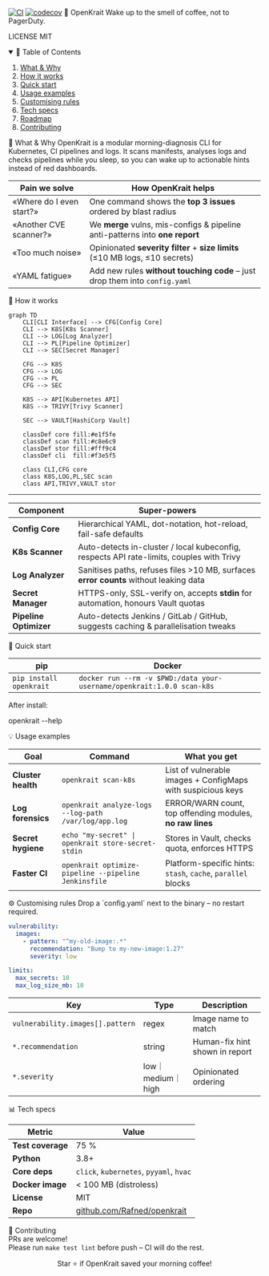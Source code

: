 [![CI](https://github.com/Rafned/openkrait/actions/workflows/ci.yml/badge.svg?branch=dev)](https://github.com/Rafned/openkrait/actions/workflows/ci.yml)
[![codecov](https://codecov.io/github/Rafned/openkrait/branch/dev/graph/badge.svg?token=YODCSKVQ83)](https://codecov.io/github/Rafned/openkrait)
🧊 OpenKrait
Wake up to the smell of coffee, not to PagerDuty.

LICENSE MIT

<details open>
<summary>📑 Table of Contents</summary>

1. [What & Why](#what--why)  
2. [How it works](#how-it-works)  
3. [Quick start](#quick-start)  
4. [Usage examples](#usage-examples)  
5. [Customising rules](#customising-rules)  
6. [Tech specs](#tech-specs)  
7. [Roadmap](#roadmap)  
8. [Contributing](#contributing)

</details>
<a name="what--why">
🎯 What & Why
OpenKrait is a modular morning-diagnosis CLI for Kubernetes, CI pipelines and logs.
It scans manifests, analyses logs and checks pipelines while you sleep, so you can wake up to actionable hints instead of red dashboards.

  
| Pain we solve | How OpenKrait helps |
|---------------|---------------------|
| «Where do I even start?» | One command shows the **top 3 issues** ordered by blast radius |
| «Another CVE scanner?» | We **merge** vulns, mis-configs & pipeline anti-patterns into **one report** |
| «Too much noise» | Opinionated **severity filter** + **size limits** (≤10 MB logs, ≤10 secrets) |
| «YAML fatigue» | Add new rules **without touching code** – just drop them into `config.yaml` |

<a name="how-it-works">
🧠 How it works
  
```mermaid
graph TD
    CLI[CLI Interface] --> CFG[Config Core]
    CLI --> K8S[K8s Scanner]
    CLI --> LOG[Log Analyzer]
    CLI --> PL[Pipeline Optimizer]
    CLI --> SEC[Secret Manager]

    CFG --> K8S
    CFG --> LOG
    CFG --> PL
    CFG --> SEC

    K8S --> API[Kubernetes API]
    K8S --> TRIVY[Trivy Scanner]

    SEC --> VAULT[HashiCorp Vault]

    classDef core fill:#e1f5fe
    classDef scan fill:#c8e6c9
    classDef stor fill:#fff9c4
    classDef cli  fill:#f3e5f5

    class CLI,CFG core
    class K8S,LOG,PL,SEC scan
    class API,TRIVY,VAULT stor
```    
---

| Component              | Super-powers                                                                             |
| ---------------------- | ---------------------------------------------------------------------------------------- |
| **Config Core**        | Hierarchical YAML, dot-notation, hot-reload, fail-safe defaults                          |
| **K8s Scanner**        | Auto-detects in-cluster / local kubeconfig, respects API rate-limits, couples with Trivy |
| **Log Analyzer**       | Sanitises paths, refuses files >10 MB, surfaces **error counts** without leaking data    |
| **Secret Manager**     | HTTPS-only, SSL-verify on, accepts **stdin** for automation, honours Vault quotas        |
| **Pipeline Optimizer** | Auto-detects Jenkins / GitLab / GitHub, suggests caching & parallelisation tweaks        |

<a name="quick-start">
🚀 Quick start
  
| pip                     | Docker                                                                 |
| ----------------------- | ---------------------------------------------------------------------- |
| `pip install openkrait` | `docker run --rm -v $PWD:/data your-username/openkrait:1.0.0 scan-k8s` |

After install:

openkrait --help

<a name="usage-examples">
💡 Usage examples
  
| Goal               | Command                                              | What you get                                                 |
| ------------------ | ---------------------------------------------------- | ------------------------------------------------------------ |
| **Cluster health** | `openkrait scan-k8s`                                 | List of vulnerable images + ConfigMaps with suspicious keys  |
| **Log forensics**  | `openkrait analyze-logs --log-path /var/log/app.log` | ERROR/WARN count, top offending modules, **no raw lines**    |
| **Secret hygiene** | `echo "my-secret" \| openkrait store-secret-stdin`   | Stores in Vault, checks quota, enforces HTTPS                |
| **Faster CI**      | `openkrait optimize-pipeline --pipeline Jenkinsfile` | Platform-specific hints: `stash`, `cache`, `parallel` blocks |

<a name="customising-rules">
⚙️ Customising rules
Drop a `config.yaml` next to the binary – no restart required.

```yaml
vulnerability:
  images:
    - pattern: "^my-old-image:.*"
      recommendation: "Bump to my-new-image:1.27"
      severity: low

limits:
  max_secrets: 10
  max_log_size_mb: 10
```

| Key                              | Type            | Description                    |
| -------------------------------- | --------------- | ------------------------------ |
| `vulnerability.images[].pattern` | regex           | Image name to match            |
| `*.recommendation`               | string          | Human-fix hint shown in report |
| `*.severity`                     | low｜medium｜high | Opinionated ordering         |


<a name="tech-specs">
📊 Tech specs
  
| Metric            | Value                                                        |
| ----------------- | ------------------------------------------------------------ |
| **Test coverage** | 75 %                                                         |
| **Python**        | 3.8+                                                         |
| **Core deps**     | `click`, `kubernetes`, `pyyaml`, `hvac`                      |
| **Docker image**  | < 100 MB (distroless)                                        |
| **License**       | MIT                                                          |
| **Repo**          | [github.com/Rafned/openkrait](https://github.com/you/openkrait) |

  
<a name="contributing"></a>
🤝 Contributing  
PRs are welcome!  
Please run `make test lint` before push – CI will do the rest.

<div align="center">

Star ⭐ if OpenKrait saved your morning coffee!

</div>

